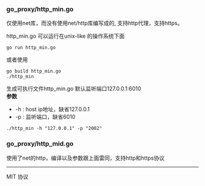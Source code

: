 ### go_proxy/http_min.go 
仅使用net库，而没有使用net/http库编写成的,
支持http代理，支持https。

http_min.go 可以运行在unix-like 的操作系统下面
```
go run http_min.go
```
或者使用
```
go build http_min.go
./http_min
```
生成可执行文件http_min.go 
默认监听端口127.0.0.1:6010  
**参数**  
- -h : host ip地址，缺省127.0.0.1
- -p : 监听端口，缺省6010
```
./http_min -h "127.0.0.1" -p "2002"
```
### go_proxy/http_mid.go
使用了net的http，编译以及参数跟上面雷同，支持http和https协议

-----------
MIT 协议
